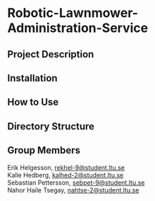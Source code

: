 # Robotic-Lawnmower-Administration-Service

## Project Description

## Installation 


## How to Use


## Directory Structure


## Group Members
Erik Helgesson,       rekhel-9@student.ltu.se <br>
Kalle Hedberg,        kalhed-2@student.ltu.se <br>
Sebastian Pettersson, sebpet-9@student.ltu.se <br>
Nahor Haile Tsegay,   nahtse-2@student.ltu.se <br>

